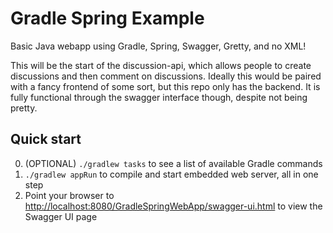 Gradle Spring Example
==============================

Basic Java webapp using Gradle, Spring, Swagger, Gretty, and no XML!

This will be the start of the discussion-api, which allows people to create discussions and then comment on discussions.
Ideally this would be paired with a fancy frontend of some sort, but this repo only has the backend.  It is fully functional
through the swagger interface though, despite not being pretty.

Quick start
-----------
0. (OPTIONAL) `./gradlew tasks` to see a list of available Gradle commands
1. `./gradlew appRun` to compile and start embedded web server, all in one step
2. Point your browser to [http://localhost:8080/GradleSpringWebApp/swagger-ui.html](http://localhost:8080/GradleSpringWebApp/swagger-ui.html)
to view the Swagger UI page
